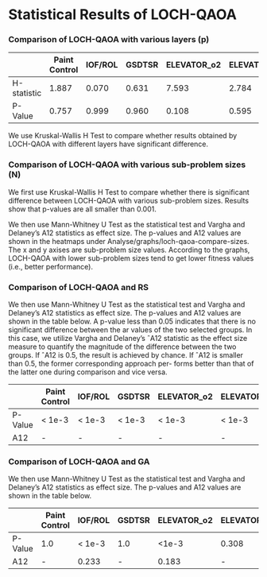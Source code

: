 # Statistical Results of LOCH-QAOA
### Comparison of LOCH-QAOA with various layers (p)

|             | Paint Control | IOF/ROL | GSDTSR | ELEVATOR_o2 | ELEVATOR_o3 |
|-------------|---------------|---------|--------|-------------|-------------|
| H-statistic | 1.887         | 0.070   | 0.631  | 7.593       | 2.784       |
| P-Value     | 0.757         | 0.999   | 0.960  | 0.108       | 0.595       |

We use Kruskal-Wallis H Test to compare whether results obtained by LOCH-QAOA with different layers have significant difference.

### Comparison of LOCH-QAOA with various sub-problem sizes (N)
We first use Kruskal-Wallis H Test to compare whether there is significant difference between LOCH-QAOA with various sub-problem sizes. Results show that p-values are all smaller than 0.001.

We then use Mann-Whitney U Test as the statistical test and Vargha and Delaney’s A12 statistics as effect size. The p-values and A12 values are shown in the heatmaps under Analyse/graphs/loch-qaoa-compare-sizes. The x and y axises are sub-problem size values.
According to the graphs, LOCH-QAOA with lower sub-problem sizes tend to get lower fitness values (i.e., better performance).

### Comparison of LOCH-QAOA and RS
We then use Mann-Whitney U Test as the statistical test and Vargha and Delaney’s A12 statistics as effect size. The p-values and A12 values are shown in the table below. A p-value less than 0.05 indicates
that there is no significant difference between the ar values
of the two selected groups. In this case, we utilize Vargha
and Delaney’s ˆA12 statistic as the effect size measure to
quantify the magnitude of the difference between the two
groups. If ˆA12 is 0.5, the result is achieved by chance. If ˆA12
is smaller than 0.5, the former corresponding approach per-
forms better than that of the latter one during comparison
and vice versa.

|         | Paint Control | IOF/ROL | GSDTSR | ELEVATOR_o2 | ELEVATOR_o3 |
|---------|---------------|---------|--------|-------------|-------------|
| P-Value | < 1e-3        | < 1e-3   | < 1e-3    | < 1e-3       | < 1e-3       |
| A12     | -             | -       | -      | -           | -           |

### Comparison of LOCH-QAOA and GA
We then use Mann-Whitney U Test as the statistical test and Vargha and Delaney’s A12 statistics as effect size. The p-values and A12 values are shown in the table below.

|         | Paint Control | IOF/ROL | GSDTSR | ELEVATOR_o2 | ELEVATOR_o3 |
|---------|---------------|---------|--------|-------------|-------------|
| P-Value | 1.0           | < 1e-3   | 1.0    | <1e-3       | 0.308       |
| A12     | -             | 0.233       | -      | 0.183           | -           |
